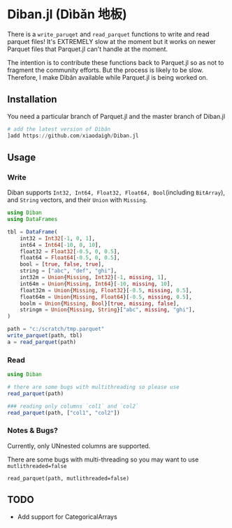 # Diban.jl (Dìbǎn 地板)

There is a `write_paruqet` and `read_parquet` functions to write and read
parquet files! It's EXTREMELY slow at the moment but it works on newer Parquet
files that Parquet.jl can't handle at the moment.

The intention is to contribute these functions back to Parquet.jl so as not to
fragment the community efforts. But the process is likely to be slow. Therefore,
I make Dìbǎn available while Parquet.jl is being worked on.

## Installation

You need a particular branch of Parquet.jl and the master branch of Diban.jl

```julia
# add the latest version of Dìbǎn
]add https://github.com/xiaodaigh/Diban.jl
```

## Usage

### Write
Diban supports `Int32, Int64, Float32, Float64, Bool`(including `BitArray`), and `String` vectors, and their `Union` with `Missing`.

```julia
using Diban
using DataFrames

tbl = DataFrame(
    int32 = Int32[-1, 0, 1],
    int64 = Int64[-10, 0, 10],
    float32 = Float32[-0.5, 0, 0.5],
    float64 = Float64[-0.5, 0, 0.5],
    bool = [true, false, true],
    string = ["abc", "def", "ghi"],
    int32m = Union{Missing, Int32}[-1, missing, 1],
    int64m = Union{Missing, Int64}[-10, missing, 10],
    float32m = Union{Missing, Float32}[-0.5, missing, 0.5],
    float64m = Union{Missing, Float64}[-0.5, missing, 0.5],
    boolm = Union{Missing, Bool}[true, missing, false],
    stringm = Union{Missing, String}["abc", missing, "ghi"],
)

path = "c:/scratch/tmp.parquet"
write_parquet(path, tbl)
a = read_parquet(path)
```


### Read
```julia
using Diban

# there are some bugs with multithreading so please use
read_parquet(path)

### reading only columns `col1` and `col2`
read_parquet(path, ["col1", "col2"])
```

### Notes & Bugs?

Currently, only UNnested columns are supported.

There are some bugs with multi-threading so you may want to use `mutlithreaded=false`

```
read_parquet(path, mutlithreaded=false)
```



## TODO
* Add support for CategoricalArrays
